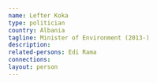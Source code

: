 ```yaml
---
name: Lefter Koka
type: politician
country: Albania
tagline: Minister of Environment (2013-)
description:
related-persons: Edi Rama
connections:
layout: person
---
```

